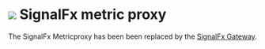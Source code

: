 # ![](https://github.com/signalfx/integrations/blob/master/metricproxy/img/integrations_metricproxy.png) SignalFx metric proxy

The SignalFx Metricproxy has been been replaced by the [SignalFx Gateway](../gateway/README.md).
